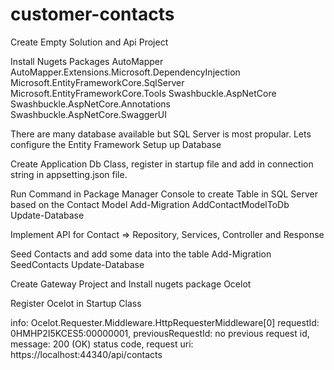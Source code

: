 # customer-contacts


Create Empty Solution and Api Project

Install Nugets Packages
AutoMapper
AutoMapper.Extensions.Microsoft.DependencyInjection
Microsoft.EntityFrameworkCore.SqlServer
Microsoft.EntityFrameworkCore.Tools
Swashbuckle.AspNetCore
Swashbuckle.AspNetCore.Annotations
Swashbuckle.AspNetCore.SwaggerUI


There are many database available but SQL Server is most propular. Lets configure the Entity Framework
Setup up Database 

Create Application Db Class, register in startup file and add in connection string in appsetting.json file.

Run Command in Package Manager Console to create Table in SQL Server based on the Contact Model
Add-Migration AddContactModelToDb
Update-Database

Implement API for Contact => Repository, Services, Controller and Response

Seed Contacts and add some data into the table 
Add-Migration SeedContacts
Update-Database


Create Gateway Project and Install nugets package Ocelot 

Register Ocelot in Startup Class 

info: Ocelot.Requester.Middleware.HttpRequesterMiddleware[0]
      requestId: 0HMHP2I5KCES5:00000001, previousRequestId: no previous request id, message: 200 (OK) status code, request uri: https://localhost:44340/api/contacts